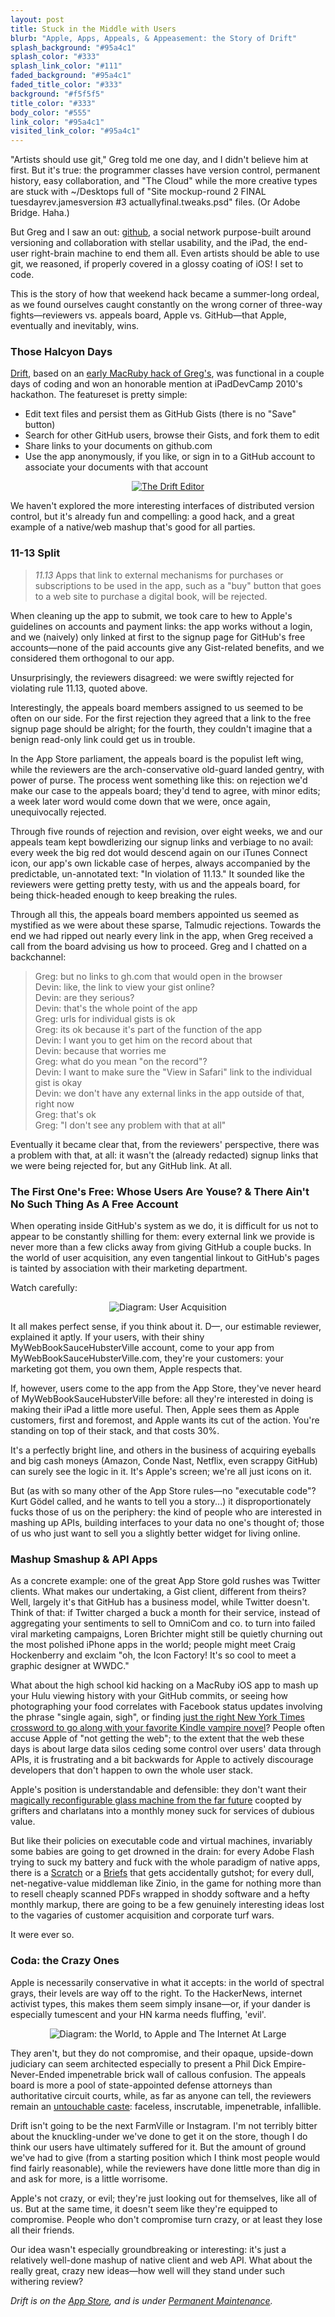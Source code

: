 ```yaml
---
layout: post
title: Stuck in the Middle with Users
blurb: "Apple, Apps, Appeals, & Appeasement: the Story of Drift"
splash_background: "#95a4c1"
splash_color: "#333"
splash_link_color: "#111"
faded_background: "#95a4c1"
faded_title_color: "#333"
background: "#f5f5f5"
title_color: "#333"
body_color: "#555"
link_color: "#95a4c1"
visited_link_color: "#95a4c1"
---
```


"Artists should use git," Greg told me one day, and I didn't believe him at first. But it's true: the programmer classes have version control, permanent history, easy collaboration, and "The Cloud" while the more creative types are stuck with ~/Desktops full of "Site mockup-round 2 FINAL tuesdayrev.jamesversion #3 actuallyfinal.tweaks.psd" files. (Or Adobe Bridge. Haha.)

But Greg and I saw an out: [github](http://github.com/), a social network purpose-built around versioning and collaboration with stellar usability, and the iPad, the end-user right-brain machine to end them all. Even artists should be able to use git, we reasoned, if properly covered in a glossy coating of iOS! I set to code.

This is the story of how that weekend hack became a summer-long ordeal, as we found ourselves caught constantly on the wrong corner of three-way fights&mdash;reviewers vs. appeals board, Apple vs. GitHub&mdash;that Apple, eventually and inevitably, wins.

### Those Halcyon Days

[Drift](http://permanentmaintenance.com), based on an [early MacRuby hack of Greg's](http://github.com/atduskgreg/drift), was functional in a couple days of coding and won an honorable mention at iPadDevCamp 2010's hackathon. The featureset is pretty simple:

- Edit text files and persist them as GitHub Gists (there is no "Save" button)
- Search for other GitHub users, browse their Gists, and fork them to edit
- Share links to your documents on github.com
- Use the app anonymously, if you like, or sign in to a GitHub account to associate your documents with that account

<p style="text-align: center"><a href="http://permanentmaintenance.com/"><img src="http://genlspec.s3.amazonaws.com/2011-09-24-drift/diagram-drift.png" alt="The Drift Editor" /></a></p>

We haven't explored the more interesting interfaces of distributed version control, but it's already fun and compelling: a good hack, and a great example of a native/web mashup that's good for all parties.

### 11-13 Split

> *11.13* Apps that link to external mechanisms for purchases or subscriptions to be used in the app, such as a "buy" button that goes to a web site to purchase a digital book, will be rejected.

When cleaning up the app to submit, we took care to hew to Apple's guidelines on accounts and payment links: the app works without a login, and we (naively) only linked at first to the signup page for GitHub's free accounts&mdash;none of the paid accounts give any Gist-related benefits, and we considered them orthogonal to our app.

Unsurprisingly, the reviewers disagreed: we were swiftly rejected for violating rule 11.13, quoted above.

Interestingly, the appeals board members assigned to us seemed to be often on our side. For the first rejection they agreed that a link to the free signup page should be alright; for the fourth, they couldn't imagine that a benign read-only link could get us in trouble.

In the App Store parliament, the appeals board is the populist left wing, while the reviewers are the arch-conservative old-guard landed gentry, with power of purse. The process went something like this: on rejection we'd make our case to the appeals board; they'd tend to agree, with minor edits; a week later word would come down that we were, once again, unequivocally rejected.

Through five rounds of rejection and revision, over eight weeks, we and our appeals team kept bowdlerizing our signup links and verbiage to no avail: every week the big red dot would descend again on our iTunes Connect icon, our app's own lickable case of herpes, always accompanied by the predictable, un-annotated text: "In violation of 11.13." It sounded like the reviewers were getting pretty testy, with us and the appeals board, for being thick-headed enough to keep breaking the rules.

Through all this, the appeals board members appointed us seemed as mystified as we were about these sparse, Talmudic rejections. Towards the end we had ripped out nearly every link in the app, when Greg received a call from the board advising us how to proceed. Greg and I chatted on a backchannel:

> Greg: but no links to gh.com that would open in the browser  
> Devin: like, the link to view your gist online?  
> Devin: are they serious?  
> Devin: that's the whole point of the app  
> Greg: urls for individual gists is ok  
> Greg: its ok because it's part of the function of the app  
> Devin: I want you to get him on the record about that  
> Devin: because that worries me  
> Greg: what do you mean "on the record"?  
> Devin: I want to make sure the "View in Safari" link to the individual gist is okay  
> Devin: we don't have any external links in the app outside of that, right now  
> Greg: that's ok  
> Greg: "I don't see any problem with that at all"  

Eventually it became clear that, from the reviewers' perspective, there was a problem with that, at all: it wasn't the (already redacted) signup links that we were being rejected for, but any GitHub link. At all.

### The First One's Free: Whose Users Are Youse? & There Ain't No Such Thing As A Free Account

When operating inside GitHub's system as we do, it is difficult for us not to appear to be constantly shilling for them: every external link we provide is never more than a few clicks away from giving GitHub a couple bucks. In the world of user acquisition, any even tangential linkout to GitHub's pages is tainted by association with their marketing department.

Watch carefully:

<p style="text-align: center"><img src="http://genlspec.s3.amazonaws.com/2011-09-24-drift/diagram-acquisition.png" alt="Diagram: User Acquisition" /></p>

It all makes perfect sense, if you think about it. D&mdash;, our estimable reviewer, explained it aptly. If your users, with their shiny MyWebBookSauceHubsterVille account, come to your app from MyWebBookSauceHubsterVille.com, they're your customers: your marketing got them, you own them, Apple respects that.

If, however, users come to the app from the App Store, they've never heard of MyWebBookSauceHubsterVille before: all they're interested in doing is making their iPad a little more useful. Then, Apple sees them as Apple customers, first and foremost, and Apple wants its cut of the action. You're standing on top of their stack, and that costs 30%.

It's a perfectly bright line, and others in the business of acquiring eyeballs and big cash moneys (Amazon, Conde Nast, Netflix, even scrappy GitHub) can surely see the logic in it. It's Apple's screen; we're all just icons on it.

But (as with so many other of the App Store rules&mdash;no "executable code"? Kurt Gödel called, and he wants to tell you a story...) it disproportionately fucks those of us on the periphery: the kind of people who are interested in mashing up APIs, building interfaces to your data no one's thought of; those of us who just want to sell you a slightly better widget for living online.

### Mashup Smashup & API Apps

As a concrete example: one of the great App Store gold rushes was Twitter clients. What makes our undertaking, a Gist client, different from theirs? Well, largely it's that GitHub has a business model, while Twitter doesn't. Think of that: if Twitter charged a buck a month for their service, instead of aggregating your sentiments to sell to OmniCom and co. to turn into failed viral marketing campaigns, Loren Brichter might still be quietly churning out the most polished iPhone apps in the world; people might meet Craig Hockenberry and exclaim "oh, the Icon Factory! It's so cool to meet a graphic designer at WWDC."

What about the high school kid hacking on a MacRuby iOS app to mash up your Hulu viewing history with your GitHub commits, or seeing how photographing your food correlates with Facebook status updates involving the phrase "single again, sigh", or finding [just the right New York Times crossword to go along with your favorite Kindle vampire novel](http://rexwordpuzzle.blogspot.com/2010/10/1986-brad-davis-film-sun-10-31-10-jazz.html)? People often accuse Apple of "not getting the web"; to the extent that the web these days is about large data silos ceding some control over users' data through APIs, it is frustrating and a bit backwards for Apple to actively discourage developers that don't happen to own the whole user stack.

Apple's position is understandable and defensible: they don't want their [magically reconfigurable glass machine from the far future](http://apple.com/ipad) coopted by grifters and charlatans into a monthly money suck for services of dubious value. 

But like their policies on executable code and virtual machines, invariably some babies are going to get drowned in the drain: for every Adobe Flash trying to suck my battery and fuck with the whole paradigm of native apps, there is a [Scratch](http://blog.scratch.mit.edu/2010/04/scratch-on-iphone.html) or a [Briefs](http://blog.robrhyne.com/post/4179305832/always-a-bridesmaid) that gets accidentally gutshot; for every dull, net-negative-value middleman like Zinio, in the game for nothing more than to resell cheaply scanned PDFs wrapped in shoddy software and a hefty monthly markup, there are going to be a few genuinely interesting ideas lost to the vagaries of customer acquisition and corporate turf wars.

It were ever so.

### Coda: the Crazy Ones

Apple is necessarily conservative in what it accepts: in the world of spectral grays, their levels are way off to the right. To the HackerNews, internet activist types, this makes them seem simply insane&mdash;or, if your dander is especially tumescent and your HN karma needs fluffing, 'evil'.

<p style="text-align: center"><img src="http://genlspec.s3.amazonaws.com/2011-09-24-drift/diagram-the-world.png" alt="Diagram: the World, to Apple and The Internet At Large" /></p>

They aren't, but they do not compromise, and their opaque, upside-down judiciary can seem architected especially to present a Phil Dick Empire-Never-Ended impenetrable brick wall of callous confusion. The appeals board is more a pool of state-appointed defense attorneys than authoritative circuit courts, while, as far as anyone can tell, the reviewers remain an [untouchable caste](http://daringfireball.net/2009/05/diary_of_an_app_store_reviewer): faceless, inscrutable, impenetrable, infallible.
 
Drift isn't going to be the next FarmVille or Instagram. I'm not terribly bitter about the knuckling-under we've done to get it on the store, though I do think our users have ultimately suffered for it. But the amount of ground we've had to give (from a starting position which I think most people would find fairly reasonable), while the reviewers have done little more than dig in and ask for more, is a little worrisome.

Apple's not crazy, or evil; they're just looking out for themselves, like all of us. But at the same time, it doesn't seem like they're equipped to compromise. People who don't compromise turn crazy, or at least they lose all their friends.

Our idea wasn't especially groundbreaking or interesting: it's just a relatively well-done mashup of native client and web API. What about the really great, crazy new ideas&mdash;how well will they stand under such withering review?

_Drift is on the [App Store](http://itunes.apple.com/us/app/drift-editor/id454838524?mt=8), and is under [Permanent Maintenance](http://permanentmaintenance.com/)._
